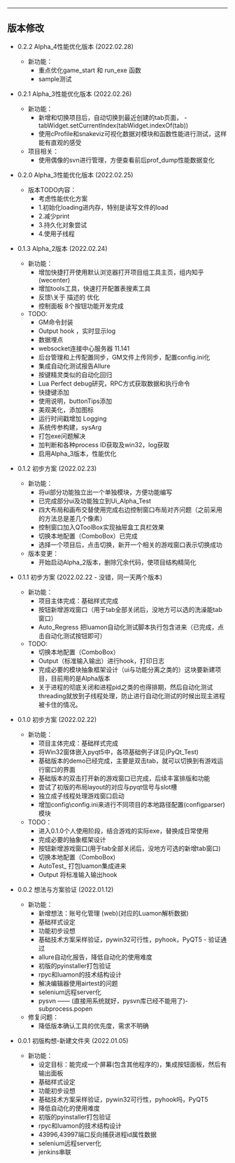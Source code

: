 
--------------------------
版本修改
--------------------------



 - 0.2.2 Alpha_4性能优化版本 (2022.02.28)
    - 新功能：
        - 重点优化game_start 和 run_exe 函数
        - sample测试


 - 0.2.1 Alpha_3性能优化版本 (2022.02.26)
    - 新功能：
        - 新增和切换项目后，自动切换到最近创建的tab页面， - tabWidget.setCurrentIndex(tabWidget.indexOf(tab))
        - 使用cProfile和snakeviz可视化数据对模块和函数性能进行测试，这样能有直观的感受
    - 项目相关：
        - 使用偶像的svn进行管理，方便查看前后prof_dump性能数据变化


 - 0.2.0 Alpha_3性能优化版本 (2022.02.25)
    - 版本TODO内容：
        - 考虑性能优化方案
        - 1.初始化loading进内存，特别是读写文件的load
        - 2.减少print
        - 3.持久化对象尝试
        - 4.使用子线程


 - 0.1.3 Alpha_2版本 (2022.02.24)
    - 新功能：
        - 增加快捷打开使用默认浏览器打开项目组工具主页，组内知乎(wecenter)
        - 增加tools工具，快速打开配置表搜素工具
        - 反馈\关于 描述的 优化
        - 控制面板 8个按钮功能开发完成
    - TODO:
        - GM命令封装
        - Output hook ，实时显示log
        - 数据埋点
        - websocket连接中心服务器 11.141
        - 后台管理和上传配置同步，GM文件上传同步，配置config.ini化
        - 集成自动化测试报告Allure
        - 按键精灵类似的自动化回归  
        - Lua Perfect debug研究，RPC方式获取数据和执行命令
        - 快捷键添加
        - 使用说明，buttonTips添加
        - 美观美化，添加图标
        - 运行时间戳增加 Logging 
        - 系统传参构建，sysArg
        - 打包exe问题解决
        - 加判断和各种process ID获取及win32，log获取
        - 启用Alpha_3版本，性能优化


 - 0.1.2 初步方案 (2022.02.23)
    - 新功能：
        - 将ui部分功能独立出一个单独模块，方便功能编写
        - 已完成部分ui及功能独立到Ui_Alpha_Test
        - 四大布局和画布交替使用完成右边控制窗口布局对齐问题（之前采用的方法总是差几个像素）
        - 控制窗口加入QToolBox实现抽屉盒工具栏效果
        - 切换本地配置（ComboBox）已完成
        - 选择一个项目后，点击切换，新开一个相关的游戏窗口表示切换成功
    - 版本变更：
        - 开始启动Alpha_2版本，删除冗余代码，使项目结构精简化



 - 0.1.1 初步方案 (2022.02.22 - 没错，同一天两个版本)
    - 新功能：
        - 项目主体完成：基础样式完成
        - 按钮新增游戏窗口（用于tab全部关闭后，没地方可以选的洗澡能tab窗口）
        - Auto_Regress 把luamon自动化测试脚本执行包含进来（已完成，点击自动化测试按钮即可）
    - TODO:
        - 切换本地配置（ComboBox）
        - Output（标准输入输出）进行hook，打印日志
        - 完成必要的模块抽象框架设计（ui与功能分离之类的）这块要新建项目，目前用的是Alpha版本
        - 关于进程的彻底关闭和进程pid之类的也得排期，然后自动化测试threading就放到子线程处理，防止进行自动化测试的时候出现主进程被卡住的情况。


 - 0.1.0 初步方案 (2022.02.22)
    - 新功能：
        - 项目主体完成：基础样式完成
        - 将Win32窗体嵌入pyqt5中，各项基础例子详见(PyQt_Test)
        - 基础版本的demo已经完成，主要是双击tab，就可以切换到有游戏运行窗口的界面
        - 基础版本的双击打开新的游戏窗口已完成，后续丰富排版和功能
        - 尝试了初版的布局layout的对应与pyqt信号与slot槽
        - 独立成子线程处理游戏窗口启动
        - 增加config\config.ini来进行不同项目的本地路径配置(configparser)模块
    - TODO：
        - 进入0.1.0个人使用阶段，结合游戏的实际exe，替换成日常使用
        - 完成必要的抽象框架设计
        - 按钮新增游戏窗口(用于tab全部关闭后，没地方可选的新增tab窗口)
        - 切换本地配置（ComboBox)
        - AutoTest_ 打包luamon集成进来
        - Output 将标准输入输出hook


 - 0.0.2 想法与方案验证 (2022.01.12)
    - 新功能：
        - 新增想法：账号化管理 (web)(对应的Luamon解析数据)
        - 基础样式设定
        - 功能初步设想
        - 基础技术方案采样验证，pywin32可行性，pyhook，PyQT5 - 验证通过
        - allure自动化报告，降低自动化的使用难度
        - 初版的pyinstaller打包验证
        - rpyc和luamon的技术结构设计
        - 解决编辑器使用airtest的问题
        - selenium远程server化
        - pysvn  —— (直接用系统就好，pysvn库已经不能用了)-subprocess.popen
    - 修复问题：
        - 降低版本确认工具的优先度，需求不明确


 - 0.0.1 初版构想-新建文件夹 (2022.01.05)
    - 新功能：
        - 设定目标：能完成一个屏幕(包含其他程序的)，集成按钮面板，然后有输出面板
        - 基础样式设定
        - 功能初步设想
        - 基础技术方案采样验证，pywin32可行性，pyhook吗，PyQT5
        - 降低自动化的使用难度
        - 初版的pyinstaller打包验证
        - rpyc和luamon的技术结构设计
        - 43996,43997端口反向捕获进程id属性数据
        - selenium远程server化
        - jenkins串联

